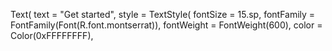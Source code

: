 Text(
text = "Get started",
style = TextStyle(
fontSize = 15.sp,
fontFamily = FontFamily(Font(R.font.montserrat)),
fontWeight = FontWeight(600),
color = Color(0xFFFFFFFF),
